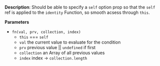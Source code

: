 __Description__: Should be able to specify a `self` option prop so that the `self` ref is applied to the `identity` Function, so smooth acsess through `this`.

__Parameters__

+ `fn(val, prv, collection, index)`
    * `this` === `self`
    * `val` the current value to evaluate for the condition
    * `prv` previous value || `undefined` if first
    * `collection` an Array of all previous values
    * `index` index -> `collection.length` 
